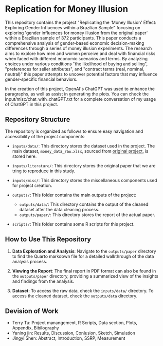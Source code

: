 # Replication for Money Illusion

This repository contains the project "Replicating the 'Money Illusion' Effect: Exploring Gender Influences within a Brazilian Sample" focusing on exploring 'gender influences for money illusion from the original paper' within a Brazilian sample of 372 participants. This paper conducts a comprehensive analysis of gender-based economic decision-making differences through a series of money illusion experiments. The research aims to explore how men and women perceive and deal with financial risks when faced with different economic scenarios and terms. By analyzing choices under various conditions "the likelihood of buying and selling", "preferences for seller attributes", and "contract terms (real, nominal, neutral)" this paper attempts to uncover potential factors that may influence gender-specific financial behaviors.


In the creation of this project, OpenAI's ChatGPT was used to enhance the paragraphs, as well as assist in generating the plots. You can check the input/misc/chat_with_chatGPT.txt for a complete conversation of my usage of ChatGPT in this project.

## Repository Structure

The repository is organized as follows to ensure easy navigation and accessibility of the project components:

- `inputs/data/`: This directory stores the dataset used in the project. The main dataset, `money_data_raw.xlsx`, sourced from [original project](https://osf.io/48pqu/), is stored here.
- `inputs/literature/`: This directory stores the original paper that we are tring to reproduce in this study.
- `inputs/misc/`: This directory stores the miscellaneous components used for project creation. 

- `outputs/`: This folder contains the main outputs of the project:
  - `outputs/data/`: This directory contains the output of the cleaned dataset after the data cleaning process.
  - `outputs/paper/`: This directory stores the report of the actual paper. 

- `scripts/`: This folder contains some R scripts for this project. 

## How to Use This Repository

1. **Data Exploration and Analysis**: Navigate to the `outputs/paper` directory to find the Quarto markdown file for a detailed walkthrough of the data analysis process.

2. **Viewing the Report**: The final report in PDF format can also be found in the `outputs/paper` directory, providing a summarized view of the insights and findings from the analysis.

3. **Dataset**: To access the raw data, check the `inputs/data/` directory. To access the cleaned dataset, check the `outputs/data` directory.

## Devision of Work

- Terry Tu: Project manangement, R Scripts, Data section, Plots, Appendix, Bibilography
- Yaning jin: Results, Discussion, Conlusion, Sketch, Simulation
- Jingyi Shen: Abstract, Introduction, SSRP, Measurement
